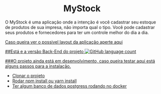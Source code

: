 <h1 align="center">MyStock</h1>
<p>O MyStock é uma aplicação onde a intenção é você cadastrar seu estoque de produtos de sua impresa, não importa qual o tipo. Você pode cadastrar seus produtos e fornecedores para ter um controle melhor do dia a dia.</p>

<a href="https://www.figma.com/file/PUHex1jAmlAKrIGoRNB5Yu/MyStock?node-id=0%3A1">
Caso queira ver o possivel layout da aplicação aperte aqui

##Está e a versão Back-End do projeto  <img alt="GitHub language count" src="https://img.shields.io/github/languages/count/Asrlopes/MyStock-Backend?color=%2304D361">

###O projeto ainda está em desenvolvimento, caso queira testar aqui está alguns passos para a instalação.
- Clonar o projeto
- Rodar npm install ou yarn install
- Ter algum banco de dados postgress rodando no docker
